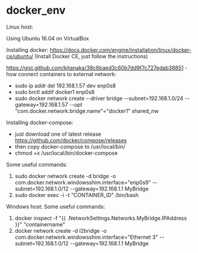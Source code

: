 # docker_env
Linux host:

Using Ubuntu 16.04 on VirtualBox

Installing docker: https://docs.docker.com/engine/installation/linux/docker-ce/ubuntu/ (Install Docker CE, just follow the instructions)

https://gist.github.com/kjtanaka/38c6baed3c60b7dd9f7c727edab38851 - how connect containers to external network:

- sudo ip addr del 192.168.1.57 dev enp0s8
- sudo brctl addif docker1 enp0s8
- sudo docker network create --driver bridge --subnet=192.168.1.0/24 --gateway=192.168.1.57 --opt "com.docker.network.bridge.name"="docker1" shared_nw

Installing docker-compose: 
  - just download one of latest release https://github.com/docker/compose/releases 
  - then copy docker-compose to /usr/local/bin/
  - chmod +x /usr/local/bin/docker-compose

Some useful commands:
1. sudo docker network create -d bridge -o com.docker.network.windowsshim.interface="enp0s9" --subnet=192.168.1.0/12 --gateway=192.168.1.1 MyBridge
2. sudo docker exec -i -t "CONTAINER_ID"  /bin/bash


Windows host:
Some useful commands:
1. docker inspect -f "{{ .NetworkSettings.Networks.MyBridge.IPAddress }}" "containername"
2. docker network create -d l2bridge  -o com.docker.network.windowsshim.interface="Ethernet 3" --subnet=192.168.1.0/12 --gateway=192.168.1.1 MyBridge

